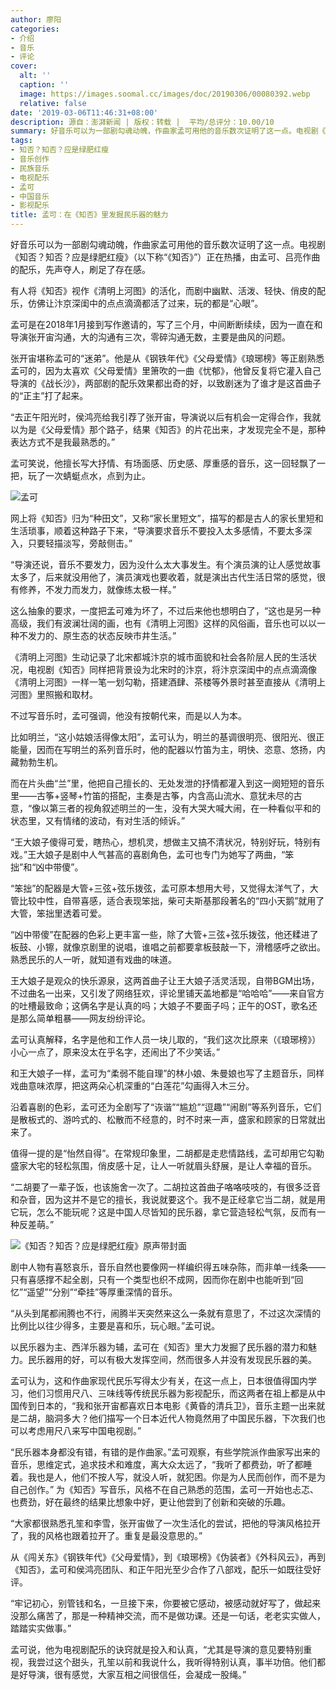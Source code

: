 ```yaml
---
author: 廖阳
categories:
- 介绍
- 音乐
- 评论
cover:
  alt: ''
  caption: ''
  image: https://images.soomal.cc/images/doc/20190306/00080392.webp
  relative: false
date: '2019-03-06T11:46:31+08:00'
description: 源自：澎湃新闻 | 版权：转载 |  平均/总评分：10.00/10
summary: 好音乐可以为一部剧勾魂动魄，作曲家孟可用他的音乐数次证明了这一点。电视剧《知否？知否？应是绿肥红瘦》（以下称“《知否》”）正在热播，由孟可、吕亮作曲的配乐，先声夺人，刷足了存在感……
tags:
- 知否？知否？应是绿肥红瘦
- 音乐创作
- 民族音乐
- 电视配乐
- 孟可
- 中国音乐
- 影视配乐
title: 孟可：在《知否》里发掘民乐器的魅力
---
```


好音乐可以为一部剧勾魂动魄，作曲家孟可用他的音乐数次证明了这一点。电视剧《知否？知否？应是绿肥红瘦》（以下称“《知否》”）正在热播，由孟可、吕亮作曲的配乐，先声夺人，刷足了存在感。

有人将《知否》视作《清明上河图》的活化，而剧中幽默、活泼、轻快、俏皮的配乐，仿佛让汴京深闺中的点点滴滴都活了过来，玩的都是“心眼”。

孟可是在2018年1月接到写作邀请的，写了三个月，中间断断续续，因为一直在和导演张开宙沟通，大的沟通有三次，零碎沟通无数，主要是曲风的问题。

张开宙堪称孟可的“迷弟”。他是从《钢铁年代》《父母爱情》《琅琊榜》等正剧熟悉孟可的，因为太喜欢《父母爱情》里箫吹的一曲《忧郁》，他曾反复将它灌入自己导演的《战长沙》，两部剧的配乐效果都出奇的好，以致剧迷为了谁才是这首曲子的“正主”打了起来。

“去正午阳光时，侯鸿亮给我引荐了张开宙，导演说以后有机会一定得合作，我就以为是《父母爱情》那个路子，结果《知否》的片花出来，才发现完全不是，那种表达方式不是我最熟悉的。”

孟可笑说，他擅长写大抒情、有场面感、历史感、厚重感的音乐，这一回轻飘了一把，玩了一次蜻蜓点水，点到为止。

![孟可](https://images.soomal.cc/images/doc/20190306/00080392.webp)





网上将《知否》归为“种田文”，又称“家长里短文”，描写的都是古人的家长里短和生活琐事，顺着这种路子下来，“导演要求音乐不要投入太多感情，不要太多深入，只要轻描淡写，旁敲侧击。”

“导演还说，音乐不要发力，因为没什么太大事发生。有个演员演的让人感觉故事太多了，后来就没用他了，演员演戏也要收着，就是演出古代生活日常的感觉，很有修养，不发力而发力，就像练太极一样。”

这么抽象的要求，一度把孟可难为坏了，不过后来他也想明白了，“这也是另一种高级，我们有波澜壮阔的画，也有《清明上河图》这样的风俗画，音乐也可以以一种不发力的、原生态的状态反映市井生活。”

《清明上河图》生动记录了北宋都城汴京的城市面貌和社会各阶层人民的生活状况，电视剧《知否》同样把背景设为北宋时的汴京，将汴京深闺中的点点滴滴像《清明上河图》一样一笔一划勾勒，搭建酒肆、茶楼等外景时甚至直接从《清明上河图》里照搬和取材。

不过写音乐时，孟可强调，他没有按朝代来，而是以人为本。

比如明兰，“这小姑娘活得像太阳”，孟可认为，明兰的基调很明亮、很阳光、很正能量，因而在写明兰的系列音乐时，他的配器以竹笛为主，明快、恣意、悠扬，内藏勃勃生机。

而在片头曲“兰”里，他把自己擅长的、无处发泄的抒情都灌入到这一阕短短的音乐里――古筝+竖琴+竹笛的搭配，主奏是古筝，内含高山流水、意犹未尽的古意，“像以第三者的视角叙述明兰的一生，没有大哭大喊大闹，在一种看似平和的状态里，又有情绪的波动，有对生活的倾诉。”

“王大娘子傻得可爱，瞎热心，想机灵，想做主又搞不清状况，特别好玩，特别有戏。”王大娘子是剧中人气甚高的喜剧角色，孟可也专门为她写了两曲，“笨拙”和“凶中带傻”。

“笨拙”的配器是大管+三弦+弦乐拨弦，孟可原本想用大号，又觉得太洋气了，大管比较中性，自带喜感，适合表现笨拙，柴可夫斯基那段著名的“四小天鹅”就用了大管，笨拙里透着可爱。

“凶中带傻”在配器的色彩上更丰富一些，除了大管+三弦+弦乐拨弦，他还糅进了板鼓、小镲，就像京剧里的说唱，谁唱之前都要拿板鼓敲一下，滑稽感呼之欲出。熟悉民乐的人一听，就知道有戏曲的味道。

王大娘子是观众的快乐源泉，这两首曲子让王大娘子活灵活现，自带BGM出场，不过曲名一出来，又引发了网络狂欢，评论里铺天盖地都是“哈哈哈”――来自官方的吐槽最致命；这俩名字是认真的吗；大娘子不要面子吗；正午的OST，歌名还是那么简单粗暴――网友纷纷评论。

孟可认真解释，名字是他和工作人员一块儿取的，“我们这次比原来（《琅琊榜》）小心一点了，原来没太在乎名字，还闹出了不少笑话。”

和王大娘子一样，孟可为“柔弱不能自理”的林小娘、朱曼娘也写了主题音乐，同样戏曲意味浓厚，把这两朵心机深重的“白莲花”勾画得入木三分。

沿着喜剧的色彩，孟可还为全剧写了“诙谐”“尴尬”“逗趣”“闹剧”等系列音乐，它们是散板式的、游吟式的、松散而不经意的，时不时来一声，盛家和顾家的日常就出来了。
 
值得一提的是“怡然自得”。在常规印象里，二胡都是走悲情路线，孟可却用它勾勒盛家大宅的轻松氛围，俏皮感十足，让人一听就眉头舒展，是让人幸福的音乐。

“二胡要了一辈子饭，也该施舍一次了。二胡拉这首曲子咯咯吱吱的，有很多泛音和杂音，因为这并不是它的擅长，我说就要这个。我不是正经拿它当二胡，就是用它玩，怎么不能玩呢？这是中国人尽皆知的民乐器，拿它营造轻松气氛，反而有一种反差萌。” 

![《知否？知否？应是绿肥红瘦》原声带封面](https://images.soomal.cc/images/doc/20190306/00080393_01.webp)





剧中人物有喜怒哀乐，音乐自然也要像网一样编织得五味杂陈，而非单一线条――只有喜感撑不起全剧，只有一个类型也织不成网，因而你在剧中也能听到“回忆”“遥望”“分别”“牵挂”等厚重深情的音乐。

“从头到尾都闹腾也不行，闹腾半天突然来这么一条就有意思了，不过这次深情的比例比以往少得多，主要是喜和乐，玩心眼。”孟可说。 

以民乐器为主、西洋乐器为辅，孟可在《知否》里大力发掘了民乐器的潜力和魅力。民乐器用的好，可以有极大发挥空间，然而很多人并没有发现民乐器的美。

孟可认为，这和作曲家现代民乐写得太少有关，在这一点上，日本很值得国内学习，他们习惯用尺八、三味线等传统民乐器为影视配乐，而这两者在祖上都是从中国传到日本的，“我和张开宙都喜欢日本电影《黄昏的清兵卫》，音乐主题一出来就是二胡，脑洞多大？他们描写一个日本近代人物竟然用了中国民乐器，下次我们也可以考虑用尺八来写中国电视剧。”

“民乐器本身都没有错，有错的是作曲家。”孟可观察，有些学院派作曲家写出来的音乐，思维定式，追求技术和难度，离大众太远了，“我听了都费劲，听了都睡着。我也是人，他们不按人写，就没人听，就犯困。你是为人民而创作，而不是为自己创作。”
为《知否》写音乐，风格不在自己熟悉的范围，孟可一开始也忐忑、也费劲，好在最终的结果比想象中好，更让他尝到了创新和突破的乐趣。

“大家都很熟悉孔笙和李雪，张开宙做了一次生活化的尝试，把他的导演风格拉开了，我的风格也跟着拉开了。重复是最没意思的。”

从《闯关东》《钢铁年代》《父母爱情》，到《琅琊榜》《伪装者》《外科风云》，再到《知否》，孟可和侯鸿亮团队、和正午阳光至少合作了八部戏，配乐一如既往受好评。

“牢记初心，别管钱和名，一旦接下来，你要被它感动，被感动就好写了，做起来没那么痛苦了，那是一种精神交流，而不是做功课。还是一句话，老老实实做人，踏踏实实做事。”

孟可说，他为电视剧配乐的诀窍就是投入和认真，“尤其是导演的意见要特别重视，我尝过这个甜头，孔笙以前和我说什么，我听得特别认真，事半功倍。他们都是好导演，很有感觉，大家互相之间很信任，会凝成一股绳。”